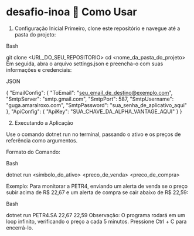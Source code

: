 # desafio-inoa  🚀 Como Usar
1. Configuração Inicial
Primeiro, clone este repositório e navegue até a pasta do projeto:

Bash

git clone <URL_DO_SEU_REPOSITORIO>
cd <nome_da_pasta_do_projeto>
Em seguida, abra o arquivo settings.json e preencha-o com suas informações e credenciais:

JSON

{
  "EmailConfig": {
    "ToEmail": "seu_email_de_destino@exemplo.com",
    "SmtpServer": "smtp.gmail.com",
    "SmtpPort": 587,
    "SmtpUsername": "guga.amaralroxo.com",
    "SmtpPassword": "sua_senha_de_aplicativo_aqui"
  },
  "ApiConfig": {
    "ApiKey": "SUA_CHAVE_DA_ALPHA_VANTAGE_AQUI"
  }
}

2. Executando a Aplicação

Use o comando dotnet run no terminal, passando o ativo e os preços de referência como argumentos.

Formato do Comando:

Bash

dotnet run <simbolo_do_ativo> <preco_de_venda> <preco_de_compra>

Exemplo:
Para monitorar a PETR4, enviando um alerta de venda se o preço subir acima de R$ 22,67 e um alerta de compra se cair abaixo de R$ 22,59:

Bash

dotnet run PETR4.SA 22,67 22,59
Observação: O programa rodará em um loop infinito, verificando o preço a cada 5 minutos. Pressione Ctrl + C para encerrá-lo.

